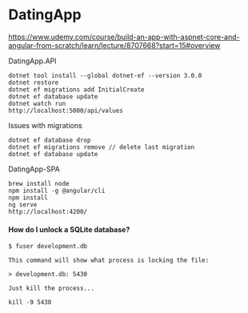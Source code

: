 # DatingApp
https://www.udemy.com/course/build-an-app-with-aspnet-core-and-angular-from-scratch/learn/lecture/8707668?start=15#overview

DatingApp.API
```
dotnet tool install --global dotnet-ef --version 3.0.0
dotnet restore
dotnet ef migrations add InitialCreate
dotnet ef database update
dotnet watch run
http://localhost:5000/api/values
```

Issues with migrations

```
dotnet ef database drop
dotnet ef migrations remove // delete last migration
dotnet ef database update
```

DatingApp-SPA
```
brew install node
npm install -g @angular/cli
npm install
ng serve
http://localhost:4200/
```

#### How do I unlock a SQLite database?

```
$ fuser development.db

This command will show what process is locking the file:

> development.db: 5430

Just kill the process...

kill -9 5430
```
